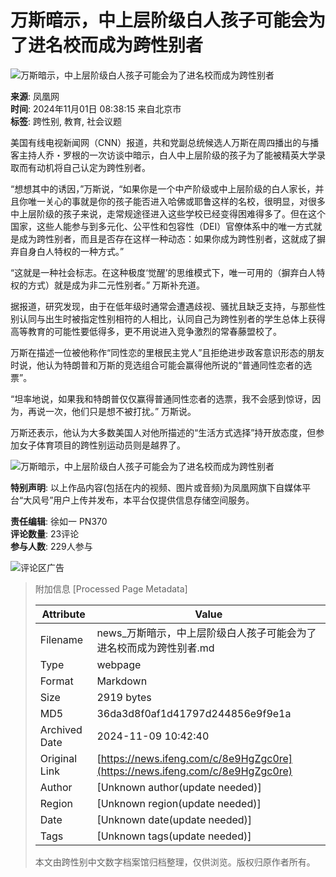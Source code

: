 # 万斯暗示，中上层阶级白人孩子可能会为了进名校而成为跨性别者

![万斯暗示，中上层阶级白人孩子可能会为了进名校而成为跨性别者](//d.ifengimg.com/w121_h75_q90/x0.ifengimg.com/ucms/2024_44/F76ECB5F1116220672FA06EB0933792F66964BE4_size45_w1280_h214.png)

**来源**: 凤凰网  
**时间**: 2024年11月01日 08:38:15 来自北京市  
**标签**: 跨性别, 教育, 社会议题

美国有线电视新闻网（CNN）报道，共和党副总统候选人万斯在周四播出的与播客主持人乔・罗根的一次访谈中暗示，白人中上层阶级的孩子为了能被精英大学录取而有动机将自己认定为跨性别者。

“想想其中的诱因，”万斯说，“如果你是一个中产阶级或中上层阶级的白人家长，并且你唯一关心的事就是你的孩子能否进入哈佛或耶鲁这样的名校，很明显，对很多中上层阶级的孩子来说，走常规途径进入这些学校已经变得困难得多了。但在这个国家，这些人能参与到多元化、公平性和包容性（DEI）官僚体系中的唯一方式就是成为跨性别者，而且是否存在这样一种动态：如果你成为跨性别者，这就成了摒弃自身白人特权的一种方式。”

“这就是一种社会标志。在这种极度‘觉醒’的思维模式下，唯一可用的（摒弃白人特权的方式）就是成为非二元性别者。” 万斯补充道。

据报道，研究发现，由于在低年级时通常会遭遇歧视、骚扰且缺乏支持，与那些性别认同与出生时被指定性别相符的人相比，认同自己为跨性别者的学生总体上获得高等教育的可能性要低得多，更不用说进入竞争激烈的常春藤盟校了。

万斯在描述一位被他称作“同性恋的里根民主党人”且拒绝进步政客意识形态的朋友时说，他认为特朗普和万斯的竞选组合可能会赢得他所说的“普通同性恋者的选票”。

“坦率地说，如果我和特朗普仅仅赢得普通同性恋者的选票，我不会感到惊讶，因为，再说一次，他们只是想不被打扰。” 万斯说。

万斯还表示，他认为大多数美国人对他所描述的“生活方式选择”持开放态度，但参加女子体育项目的跨性别运动员则是越界了。

![万斯暗示，中上层阶级白人孩子可能会为了进名校而成为跨性别者](https://x0.ifengimg.com/ucms/2024_44/CFB24E1E192E31D81B5BC573E22718D5151F210F_size71_w1080_h119.png)

**特别声明**: 以上作品内容(包括在内的视频、图片或音频)为凤凰网旗下自媒体平台“大风号”用户上传并发布，本平台仅提供信息存储空间服务。

**责任编辑**: 徐如一 PN370  
**评论数量**: 23评论  
**参与人数**: 229人参与

![评论区广告](http://x0.ifengimg.com/feprod/c/2023_6_5/18_8_26/ad-logo.png)

> 附加信息 [Processed Page Metadata]
>
> | Attribute       | Value                                  |
> |-----------------|----------------------------------------|
> | Filename        | news_万斯暗示，中上层阶级白人孩子可能会为了进名校而成为跨性别者.md                             |
> | Type            | webpage                                 |
> | Format          | Markdown                               |
> | Size            | 2919 bytes                           |
> | MD5             | 36da3d8f0af1d41797d244856e9f9e1a                                  |
> | Archived Date   | 2024-11-09 10:42:40                             |
> | Original Link   | [https://news.ifeng.com/c/8e9HgZgc0re](https://news.ifeng.com/c/8e9HgZgc0re)                         |
> | Author          | [Unknown author(update needed)]                              |
> | Region          | [Unknown region(update needed)]                              |
> | Date            | [Unknown date(update needed)]                                 |
> | Tags            | [Unknown tags(update needed)]                                 |
>
> 本文由跨性别中文数字档案馆归档整理，仅供浏览。版权归原作者所有。
>